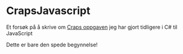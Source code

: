 # CrapsJavascript
 Et forsøk på å skrive om [Craps oppgaven](https://github.com/TorAlverMoen/CrapsDice) jeg har gjort tidligere i C# til JavaScript

Dette er bare den spede begynnelse!
